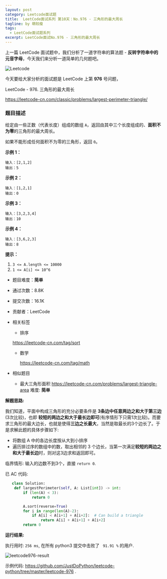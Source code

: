 ```yaml
---
layout: post
category: Leetcode面试题
title:  LeetCode面试系列 第10天：No.976 - 三角形的最大周长
tagline: by 萌较瘦
tags: 
  - LeetCode面试题系列
excerpt: LeetCode面试No.976 - 三角形的最大周长
---
```


上一篇 LeetCode 面试题中，我们分析了一道字符串的算法题 - **反转字符串中的元音字母**，今天我们来分析一道简单的几何题吧。

<!--more-->

![Leetcode](/images/blog/LeetCode.png)

今天要给大家分析的面试题是 LeetCode 上第 **976** 号问题，

LeetCode - 976. 三角形的最大周长

<https://leetcode-cn.com/classic/problems/largest-perimeter-triangle/>



### 题目描述

给定由一些正数（代表长度）组成的数组 `A`，返回由其中三个长度组成的、**面积不为零**的三角形的最大周长。

如果不能形成任何面积不为零的三角形，返回 `0`。

**示例 1：**

```
输入：[2,1,2]
输出：5
```

**示例 2：**

```
输入：[1,2,1]
输出：0
```

**示例 3：**

```
输入：[3,2,3,4]
输出：10
```

**示例 4：**

```
输入：[3,6,2,3]
输出：8
```

**提示：**

1. `3 <= A.length <= 10000`
2. `1 <= A[i] <= 10^6`

- 题目难度：**简单**

- 通过次数：8.8K

- 提交次数：16.1K

- 贡献者：LeetCode

- 相关标签

  - 排序
    

  <https://leetcode-cn.com/tag/sort>

  - 数学 

    <https://leetcode-cn.com/tag/math>

- 相似题目

  - 最大三角形面积
  <https://leetcode-cn.com/problems/largest-triangle-area>  难度: **简单**



**解题思路:**

我们知道，平面中构成三角形的充分必要条件是 **3条边中任意两边之和大于第三边**(3次比较)，也即 **较短的两边之和大于最长边即可**(有序情形下只需1次比较)。而要求三角形的最大边长，也就是使得**三边之长最大**，当然是取最长的3个边长了。于是求解此题的具体步骤如下:

- 将数组 A 中的各边长度按从大到小排序
- 遍历排过序的数组中的数，取出相邻的 3 个边长，当第一次满足**较短的两边之和大于最长边**时，则对这3边求和返回即可。



临界情形: 输入的边数不到3个，直接 `return 0`.



已 AC 代码:

```python
   class Solution:
    def largestPerimeter(self, A: List[int]) -> int:
        if (len(A) < 3):
            return 0

        A.sort(reverse=True)
        for i in range(len(A)-2):
            if A[i] < A[i+1] + A[i+2]:  # Can build a triangle
                return A[i] + A[i+1] + A[i+2]
        return 0       
```



**运行结果:**

执行用时: `256 ms`, 在所有 python3 提交中击败了 ` 91.91 %` 的用户.

![leetcode976-result](http://www.justdopython.com/assets/images/2019/python/leetcode976-result.png)



示例代码: <https://github.com/JustDoPython/leetcode-python/tree/master/leetcode-976> .